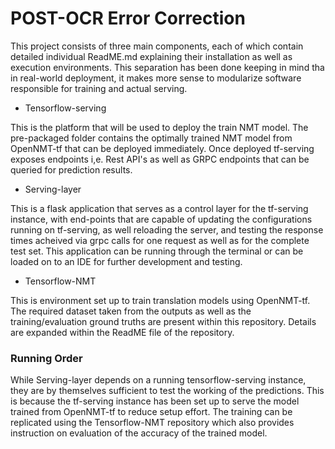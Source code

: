 # POST-OCR Error Correction

This project consists of three main components, each of which contain detailed individual ReadME.md explaining their installation as well as execution environments. This separation has been done keeping in mind tha in real-world deployment, it makes more sense to modularize software responsible for training and actual serving.

* Tensorflow-serving

This is the platform that will be used to deploy the train NMT model. The pre-packaged folder contains the optimally trained NMT model from OpenNMT-tf that can be deployed immediately. Once deployed tf-serving exposes endpoints i,e. Rest API's as well as GRPC endpoints that can be queried for prediction results.

* Serving-layer

This is a flask application that serves as a control layer for the tf-serving instance, with end-points that are capable of updating the configurations running on tf-serving, as well reloading the server, and testing the response times acheived via grpc calls for one request as well as for the complete test set. This application can be running through the terminal or can be loaded on to an IDE for further development and testing.

* Tensorflow-NMT

This is environment set up to train translation models using OpenNMT-tf. The required dataset taken from the outputs as well as the training/evaluation ground truths are present within this repository. Details are expanded within the ReadME file of the repository.

### Running Order

While Serving-layer depends on a running tensorflow-serving instance, they are by themselves sufficient to test the working of the predictions. This is because the tf-serving instance has been set up to serve the model trained from OpenNMT-tf to reduce setup effort. The training can be replicated using the Tensorflow-NMT repository which also provides instruction on evaluation of the accuracy of the trained model.
